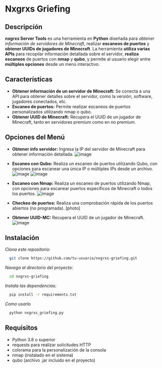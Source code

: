 # Nxgrxs Griefing

## Descripción

**nxgrxs Server Tools** es una herramienta en **Python** diseñada para *obtener información de servidores de Minecraft*, realizar **escaneos de puertos** y **obtener UUIDs de jugadores de Minecraft**. La herramienta **utiliza varias APIs** para recopilar información detallada sobre el servidor, **realiza escaneos** de puertos con **nmap** y **qubo**, y permite al usuario elegir entre **múltiples opciones** desde un menú interactivo.

## Características
- **Obtener información de un servidor de Minecraft:** Se conecta a una API para obtener detalles sobre el servidor, como la versión, software, jugadores conectados, etc.
- **Escaneo de puertos:** Permite realizar escaneos de puertos personalizados utilizando nmap o qubo.
- **Obtener UUID de Minecraft:** Recupera el UUID de un jugador de Minecraft, tanto en servidores premium como en no premium.

## Opciones del Menú
- **Obtener info servidor:** Ingresa la IP del servidor de Minecraft para obtener información detallada.
![image](https://github.com/user-attachments/assets/8c866e9f-5b78-449b-b5d2-6743a7d3c4f6)

- **Escaneo con Qubo:** Realiza un escaneo de puertos utilizando Qubo, con opciones para escanear una única IP o múltiples IPs desde un archivo.
![image](https://github.com/user-attachments/assets/f9eb70de-82ca-4779-a7ea-4ec61af2e7b3)
![image](https://github.com/user-attachments/assets/481a5871-173f-476b-8384-71789dbfbaad)

- **Escaneo con Nmap:** Realiza un escaneo de puertos utilizando Nmap, con opciones para escanear puertos específicos de Minecraft o todos los puertos.
![image](https://github.com/user-attachments/assets/a6da7a1a-33bc-4553-b5ce-30883fbc4f95)

- **Checkeo de puertos:** Realiza una comprobación rápida de los puertos abiertos (no programada).
[photo]

- **Obtener UUID-MC:** Recupera el UUID de un jugador de Minecraft.
![image](https://github.com/user-attachments/assets/0f4a8bd2-30f8-47c5-a377-13381fdd62ab)

## Instalación
*Clona este repositorio:*
```bash
  git clone https://github.com/tu-usuario/nxgrxs-griefing.git
```
*Navega al directorio del proyecto:*
```bash
  cd nxgrxs-griefing
```
*Instala las dependencias:*
```bash
  pip install -r requirements.txt
```
*Como usarlo*
```bash
  python nxgrxs_griefing.py
```

## Requisitos
- Python 3.8 o superior
- requests para realizar solicitudes HTTP
- colorama para la personalización de la consola
- nmap (instalado en el sistema)
- qubo (archivo .jar incluido en el proyecto)

